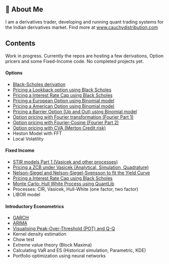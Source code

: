
## 🚀 About Me
I am a derivatives trader, developing and running quant trading systems for the Indian derivatives market. Find more at www.cauchydistribution.com







## Contents
Work in progress. Currently the repos are hosting a few derivations, Option pricers and some Fixed-Income code. No completed projects yet.


#### Options

* [Black-Scholes derivation](https://github.com/raghavduseja/Options/blob/6d80fdf681b2057a4c6230178d5d7567a5c46c9b/Black%20Scholes/Black%20Scholes%20Equation%20.pdf)
* [Pricing a Lookback option using Black Scholes](https://github.com/raghavduseja/Options/blob/6d80fdf681b2057a4c6230178d5d7567a5c46c9b/Black%20Scholes/Pricing%20Lookback%20Options%20using%20Black%20Scholes.pdf)
* [Pricing a Interest Rate Cap using Black Scholes](https://github.com/raghavduseja/Options/blob/6d80fdf681b2057a4c6230178d5d7567a5c46c9b/Black%20Scholes/Pricing%20an%20interest%20rate%20cap%20using%20Black%20Scholes.pdf)
* [Pricing a European Option using Binomial model](https://github.com/raghavduseja/Options/blob/6d80fdf681b2057a4c6230178d5d7567a5c46c9b/Binomial/European%20Option%20pricing%20using%20Binomial%20Tree.ipynb)
* [Pricing a American Option using Binomial model](https://github.com/raghavduseja/Options/blob/6d80fdf681b2057a4c6230178d5d7567a5c46c9b/Binomial/American%20Option%20pricing%20using%20Binomial%20tree.ipynb)
* [Pricing a Barrier Option (Up and Out) using Binomial model](https://github.com/raghavduseja/Options/blob/6d80fdf681b2057a4c6230178d5d7567a5c46c9b/Binomial/Barrier%20Option%20pricing%20(Up-and-out%20option)%20.ipynb)
* [Option pricing with Fourier transformation (Fourier Part 1)](https://github.com/raghavduseja/Options/blob/da55f28ac27d95cf672364034035b510034191ff/Option%20pricing%20with%20Fourier%20transformation%20(Fourier%20Part%201).ipynb)
* [Option pricing with Fourier-Cosine (Fourier Part 2)](https://github.com/raghavduseja/Options/blob/ee724953e1b2593373dfce462654f73a8d92f36c/Option%20pricing%20with%20Fourier-Cosine%20(Fourier%20Part%202).ipynb
)
* [Option pricing with CVA (Merton Credit risk)](https://github.com/raghavduseja/Options/blob/c873178cc24743f024b7ce572c404d6dc21b1148/Option%20pricing%20with%20CVA%20(Merton%20Credit%20risk).ipynb)
* Heston Model with FFT
* Local Volatility 




#### Fixed Income

* [STIR models Part 1 (Vasicek and other processes)](<https://github.com/raghavduseja/Fixed-Income/blob/28294c2a62200986a648d759b517690203350880/STIRs/STIR%20models%20Part%201%20(Vasicek%20and%20other%20processes).ipynb>)
* [Pricing a ZCB under Vasicek (Analytical, Simulation, Quadrature)](https://github.com/raghavduseja/Fixed-Income/blob/d7bb1112a220ac3a7076e0700c5d0cb4db24944a/STIRs/Pricing%20a%20ZCB%20under%20Vasicek%20(Analytical,%20Simulation,%20Quadrature).ipynb)
* [Nelson-Siegel and Nelson-Siegel-Svensson to fit the Yield Curve](https://github.com/raghavduseja/Fixed-Income/blob/e798ada25c54b129622c39dc8259e8f48d0dc4cb/Nelson-Siegel%20and%20Nelson-Siegel-Svensson%20to%20fit%20the%20Yield%20Curve.ipynb)
* [Pricing a Interest Rate Cap using Black Scholes](https://github.com/raghavduseja/Fixed-Income/blob/e798ada25c54b129622c39dc8259e8f48d0dc4cb/STIRs/Pricing%20an%20interest%20rate%20cap%20using%20Black%20Scholes.pdf)
* [Monte Carlo: Hull White Process using QuantLib](https://github.com/raghavduseja/Fixed-Income/blob/e798ada25c54b129622c39dc8259e8f48d0dc4cb/Hull%20White%20Process%20using%20QuantLib.ipynb)
* Processes: CIR, Vasicek, Hull-White (one factor, two factor)
* LIBOR model



#### Introductory Econometrics

* [GARCH](https://github.com/raghavduseja/Econometrics/blob/6973c3dff66a83019fe51fcf1b9752dd2718ddd6/GARCH.ipynb)
* [ARIMA](https://github.com/raghavduseja/Econometrics/blob/6973c3dff66a83019fe51fcf1b9752dd2718ddd6/ARIMA.ipynb)
* [Visualising Peak-Over-Threshold (POT) and Q-Q](https://github.com/raghavduseja/Econometrics/blob/6973c3dff66a83019fe51fcf1b9752dd2718ddd6/Visualizing%20Peak%20Over%20Threshold%20and%20Q-Q%20plots.ipynb)
* Kernel density estimation
* Chow test
* Extreme value theory (Block Maxima)
* Calculating VaR and ES (Historical simulation, Parametric, KDE)
* Portfolio optimization using neural networks
